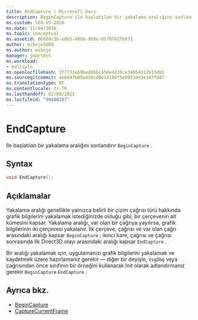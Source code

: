 ```yaml
---
title: EndCapture | Microsoft Docs
description: BeginCapture ile başlatılan bir yakalama aralığını sonlandırmak için VsgDbg sınıfının EndCapture yöntemini kullanın.
ms.custom: SEO-VS-2020
ms.date: 11/04/2016
ms.topic: conceptual
ms.assetid: 06084c3b-e065-49b6-968e-d578762fb871
author: mikejo5000
ms.author: mikejo
manager: jmartens
ms.workload:
- multiple
ms.openlocfilehash: 3f7733eb9bed86bc450e4438ce34054312b13db5
ms.sourcegitcommit: ae6d47b09a439cd0e13180f5e89510e3e347fd47
ms.translationtype: MT
ms.contentlocale: tr-TR
ms.lasthandoff: 02/08/2021
ms.locfileid: "99880287"
---
```

# <a name="endcapture"></a>EndCapture
İle başlatılan bir yakalama aralığını sonlandırır `BeginCapture` .

## <a name="syntax"></a>Syntax

```C++
void EndCapture();
```

## <a name="remarks"></a>Açıklamalar
 Yakalama aralığı genellikle yalnızca belirli bir çizim çağrısı türü hakkında grafik bilgilerini yakalamak istediğinizde olduğu gibi, bir çerçevenin alt kümesini kapsar. Yakalama aralığı, var olan bir çağrıya yayılırsa, grafik bilgilerinin iki çerçevesi yakalanır. İlk çerçeve, çağrısı ve var olan çağrı arasındaki aralığı kapsar `BeginCapture` ; ikinci kare, çağrısı ve çağrısı sonrasında Ilk Direct3D olayı arasındaki aralığı kapsar `EndCapture` .

 Bir aralığı yakalamak için, uygulamanızı grafik bilgilerini yakalamak ve kaydetmek üzere hazırlamanız gerekir — diğer bir deyişle, [](init.md) `VsgDbg` veya çağrısından önce sınıfının bir örneğini kullanarak Init olarak adlandırmanız gerekir `BeginCapture` `EndCapture` .

## <a name="see-also"></a>Ayrıca bkz.
- [BeginCapture](begincapture.md)
- [CaptureCurrentFrame](capturecurrentframe.md)
